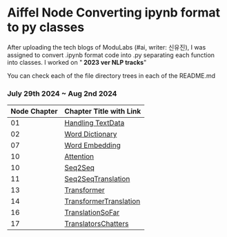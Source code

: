 # Aiffel Node Converting ipynb format to py classes
After uploading the tech blogs of ModuLabs (#ai, writer: 신유진), I was assigned to convert .ipynb format code into .py separating each function into classes. I worked on "<b> 2023 ver NLP tracks</b>" <br>

You can check each of the file directory trees in each of the README.md <br>

### July 29th 2024 ~ Aug 2nd 2024 <br>
|Node Chapter|Chapter Title with Link|
|----|--------|
|01|<a href="https://github.com/shinnew99/modulabs_pyscript/tree/main/01_handling_textdata">Handling TextData</a>|
|02|<a href= "https://github.com/shinnew99/modulabs_pyscript/tree/main/02_word_dictionary">Word Dictionary</a>|
|07|<a href= "https://github.com/shinnew99/modulabs_pyscript/tree/main/07_wordembedding">Word Embedding</a>|
|10|<a href= "https://github.com/shinnew99/modulabs_pyscript/tree/main/10_Attention">Attention</a>|
|10|<a href="https://github.com/shinnew99/modulabs_pyscript/tree/main/10_Seq2Seq">Seq2Seq</a>|
|11|<a href="https://github.com/shinnew99/modulabs_pyscript/tree/main/11_Seq2SeqTranslation">Seq2SeqTranslation</a>|
|13|<a href="https://github.com/shinnew99/modulabs_pyscript/tree/main/13_Transformer">Transformer</a>|
|14|<a href="https://github.com/shinnew99/modulabs_pyscript/tree/main/14_TransformerTranslation">TransformerTranslation</a>|
|16|<a href="https://github.com/shinnew99/modulabs_pyscript/tree/main/16_TranslationsSoFar">TranslationSoFar</a>|
|17|<a href="https://github.com/shinnew99/modulabs_pyscript/tree/main/17_TranslatorsChatters">TranslatorsChatters</a>|
